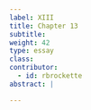 ```yaml
---
label: XIII
title: Chapter 13
subtitle:
weight: 42
type: essay
class:
contributor:
  - id: rbrockette
abstract: |

---
```


